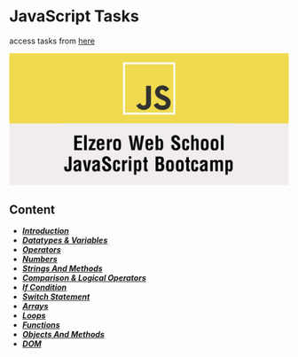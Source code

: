 # JavaScript Tasks

access tasks from [here](https://elzero.org/category/assignments/javascript-bootcamp-assignments/#google_vignette)

![img](./pic/js-bootcamp.png)  

## Content

- ***[Introduction](./introduction/)***
- ***[Datatypes & Variables](./datatypes_and_variables/)***
- ***[Operators](./operators/)***
- ***[Numbers](./numbers/)***
- ***[Strings And Methods](./strings/)***
- ***[Comparison & Logical Operators](./comparison_and_logical_operators/)***
- ***[If Condition](./if_condition/)***
- ***[Switch Statement](./switch/)***
- ***[Arrays](./arrays/)***
- ***[Loops](./loops/)***
- ***[Functions](./functions/)***
- ***[Objects And Methods](./objects/)***
- ***[DOM](./DOM/)***

